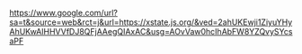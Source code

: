 https://www.google.com/url?sa=t&source=web&rct=j&url=https://xstate.js.org/&ved=2ahUKEwji1ZiyuYHyAhUKwAIHHVVfDJ8QFjAAegQIAxAC&usg=AOvVaw0hcIhAbFW8YZQvySYcsaPF
